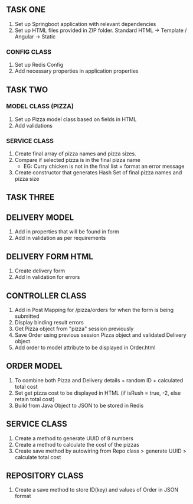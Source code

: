 ## TASK ONE 

1. Set up Springboot application with relevant dependencies
2. Set up HTML files provided in ZIP folder. Standard HTML -> Template / Angular -> Static

### CONFIG CLASS

1. Set up Redis Config 
2. Add necessary properties in application properties


## TASK TWO

### MODEL CLASS (PIZZA)
1. Set up Pizza model class based on fields in HTML
2. Add validations 


### SERVICE CLASS
1. Create final array of pizza names and pizza sizes.
2. Compare if selected pizza is in the final pizza name
    - EG: Curry chicken is not in the final list = format an error message
3. Create constructor that generates Hash Set of final pizza names and pizza size


## TASK THREE

## DELIVERY MODEL
1. Add in properties that will be found in form
2. Add in validation as per requirements


## DELIVERY FORM HTML
1. Create delivery form
2. Add in validation for errors

## CONTROLLER CLASS
1. Add in Post Mapping for /pizza/orders for when the form is being submitted
2. Display binding result errors
3. Get Pizza object from "pizza" session previously
4. Save Order using previous session Pizza object and validated Delivery object
5. Add order to model attribute to be displayed in Order.html

## ORDER MODEL
1. To combine both Pizza and Delivery details + random ID + calculated total cost
2. Set get pizza cost to be displayed in HTML (if isRush = true, -2, else retain total cost)
3. Build from Java Object to JSON to be stored in Redis

## SERVICE CLASS
1. Create a method to generate UUID of 8 numbers
2. Create a method to calculate the cost of the pizzas
3. Create save method by autowiring from Repo class > generate UUID > calculate total cost

## REPOSITORY CLASS
1. Create a save method to store ID(key) and values of Order in JSON format